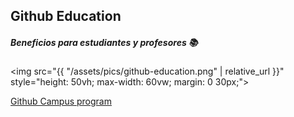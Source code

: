 ## Github Education

##### Beneficios para estudiantes y profesores 📚

<img src="{{ "/assets/pics/github-education.png" | relative_url }}" style="height: 50vh; max-width: 60vw; margin: 0 30px;">

[Github Campus program](https://education.github.com/schools)